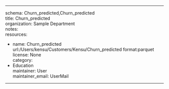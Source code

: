 


---  
schema: Churn_predicted,Churn_predicted  
title: Churn_predicted  
organization: Sample Department  
notes:   
resources:  
- name: Churn_predicted 
 url:/Users/kensu/Customers/Kensu/Churn_predicted 
 format:parquet  
license: None  
category:
 - Education  
maintainer: User  
maintainer_email: UserMail  
---